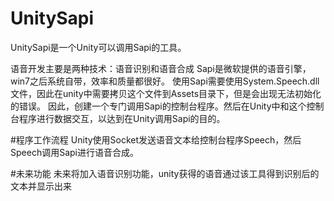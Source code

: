 # UnitySapi
UnitySapi是一个Unity可以调用Sapi的工具。

语音开发主要是两种技术：语音识别和语音合成
Sapi是微软提供的语音引擎，win7之后系统自带，效率和质量都很好。
使用Sapi需要使用System.Speech.dll文件，因此在unity中需要拷贝这个文件到Assets目录下，但是会出现无法初始化的错误。
因此，创建一个专门调用Sapi的控制台程序。然后在Unity中和这个控制台程序进行数据交互，以达到在Unity调用Sapi的目的。

#程序工作流程
Unity使用Socket发送语音文本给控制台程序Speech，然后Speech调用Sapi进行语音合成。

#未来功能
未来将加入语音识别功能，unity获得的语音通过该工具得到识别后的文本并显示出来
